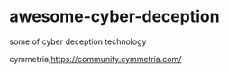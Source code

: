 # awesome-cyber-deception
some of cyber deception technology 

cymmetria,https://community.cymmetria.com/
